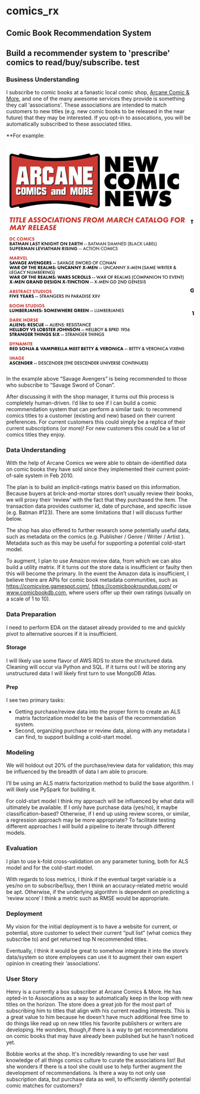 # comics_rx

## Comic Book Recommendation System

Build a recommender system to 'prescribe' comics to read/buy/subscribe.
test
---

### Business Understanding
I subscribe to comic books at a fanastic local comic shop, [Arcane Comic & More](https://www.arcanecomicbooks.com/), and one of the many awesome services they provide is something they call ‘associations’. These associations are intended to match customers to new titles (e.g. new comic books to be released in the near future) that they may be interested. If you opt-in to assocations, you will be automatically subscribed to these associated titles.

**For example: 

<img src="assets/assoc_example.png" width=600, align='center'>

In the example above “Savage Avengers” is being recommended to those who subscribe to “Savage Sword of Conan”.

After discussing it with the shop manager, it turns out this process is completely human-driven. I’d like to see if I can build a comic recommendation system that can perform a similar task: to recommend comics titles to a customer (existing and new) based on their current preferences. For current customers this could simply be a replica of their current subscriptions (or more)! For new customers this could be a list of comics titles they enjoy.

### Data Understanding
With the help of Arcane Comics we were able to obtain de-identified data on comic books they have sold since they implemented their current point-of-sale system in Feb 2010. 

The plan is to build an implicit-ratings matrix based on this information. Because buyers at brick-and-mortar stores don’t usually review their books, we will proxy their ‘review’ with the fact that they purchased the item. The transaction data provides customer id, date of purchase, and specific issue (e.g. Batman #123). There are some limitations that I will discuss further below.

The shop has also offered to further research some potentially useful data, such as metadata on the comics (e.g. Publisher / Genre / Writer / Artist ). Metadata such as this may be useful for supporting a potential cold-start model.

To augment, I plan to use Amazon review data, from which we can also build a utility matrix. If it turns out the store data is insufficient or faulty then this will become the primary. In the event the Amazon data is insufficient, I believe there are APIs for comic book metadata communities, such as https://comicvine.gamespot.com/, https://comicbookroundup.com/ or www.comicbookdb.com, where users offer up their own ratings (usually on a scale of 1 to 10).

### Data Preparation
I need to perform EDA on the dataset already provided to me and quickly pivot to alternative sources if it is insufficient.

#### Storage
I will likely use some flavor of AWS RDS to store the structured data. Cleaning will occur via Python and SQL.
If it turns out I will be storing any unstructured data I will likely first turn to use MongoDB Atlas.

#### Prep
I see two primary tasks:  
- Getting purchase/review data into the proper form to create an ALS matrix factorization model to be the basis of the recommendation system.
- Second, organizing purchase or review data, along with any metadata I can find, to support building a cold-start model.

### Modeling
We will holdout out 20% of the purchase/review data for validation; this may be influenced by the breadth of data I am able to procure.

I’ll be using an ALS matrix factorization method to build the base algorithm. I will likely use PySpark for building it.

For cold-start model I think my approach will be influenced by what data will ultimately be available. If I only have purchase data (yes/no), it maybe classification-based? Otherwise, if I end up using review scores, or similar, a regression approach may be more appropriate?
To facilitate testing different approaches I will build a pipeline to iterate through different models.

### Evaluation
I plan to use k-fold cross-validation on any parameter tuning, both for ALS model and for the cold-start model. 

With regards to loss metrics, I think if the eventual target variable is a yes/no on to subscribe/buy, then I think an accuracy-related metric would be apt. Otherwise, if the underlying algorithm is dependent on predicting a ‘review score’ I think a metric such as RMSE would be appropriate.

### Deployment
My vision for the initial deployment is to have a website for current, or potential, store customer to select their current “pull list” (what comics they subscribe to) and get returned top N recommended titles. 

Eventually, I think it would be great to somehow integrate it into the store’s data/system so store employees can use it to augment their own expert opinion in creating their ‘associations’.

### User Story
Henry is a currently a box subscriber at Arcane Comics & More. He has opted-in to Assocations as a way to automatically keep in the loop with new titles on the horizon. The store does a great job for the most part of subscribing him to titles that align with his current reading interests. This is a great value to him because he doesn't have much additional free time to do things like read up on new titles his favorite publishers or writers are developing. He wonders, though,if there is a way to get recommendations on comic books that may have already been published but he hasn't noticed yet.

Bobbie works at the shop. It's incredibly rewarding to use her vast knowledge of all things comics culture to curate the associations list! But she wonders if there is a tool she could use to help further augment the development of recommendations. Is there a way to not only use subscription data, but purchase data as well, to efficiently identify potential comic matches for customers?   



